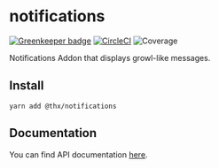 # notifications

[![Greenkeeper badge](https://badges.greenkeeper.io/thr-consulting/notifications.svg)](https://greenkeeper.io/) [![CircleCI](https://circleci.com/gh/thr-consulting/notifications.svg?style=svg)](https://circleci.com/gh/thr-consulting/notifications) ![Coverage](http://circlebadge.bgsemc.com/github/thr-consulting/notifications/master/coverage)

Notifications Addon that displays growl-like messages.

## Install
```
yarn add @thx/notifications
```

## Documentation

You can find API documentation [here](/docs).
